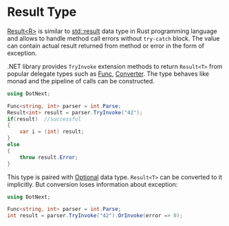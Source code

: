 Result Type
====
[Result&lt;R&gt;](../../api/DotNext.Result-1.yml) is similar to [std::result](https://doc.rust-lang.org/std/result/) data type in Rust programming language and allows to handle method call errors without `try-catch` block. The value can contain actual result returned from method or error in the form of exception. 

.NET library provides `TryInvoke` extension methods to return `Result<T>` from popular delegate types such as [Func](https://docs.microsoft.com/en-us/dotnet/api/system.func-1), [Converter](https://docs.microsoft.com/en-us/dotnet/api/system.converter-2). The type behaves like monad and the pipeline of calls can be constructed.

```csharp
using DotNext;

Func<string, int> parser = int.Parse;
Result<int> result = parser.TryInvoke("42");
if(result)  //successful
{
    var i = (int) result;
}
else
{
    throw result.Error;
}
```

This type is paired with [Optional](../../api/DotNext.Optional-1.yml) data type. `Result<T>` can be converted to it implicitly. But conversion loses information about exception:

```csharp
using DotNext;

Func<string, int> parser = int.Parse;
int result = parser.TryInvoke("42").OrInvoke(error => 0);
```
